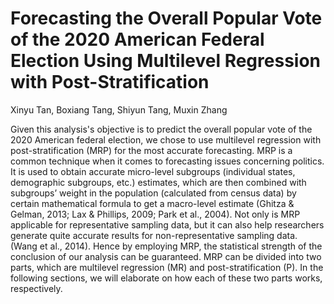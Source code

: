 # Forecasting the Overall Popular Vote of the 2020 American Federal Election Using Multilevel Regression with Post-Stratification

Xinyu Tan, Boxiang Tang, Shiyun Tang, Muxin Zhang

Given this analysis's objective is to predict the overall popular vote of the 2020 American federal election, we chose to use multilevel regression with post-stratification (MRP) for the most accurate forecasting. MRP is a common technique when it comes to forecasting issues concerning politics. It is used to obtain accurate micro-level subgroups (individual states, demographic subgroups, etc.) estimates, which are then combined with subgroups’ weight in the population (calculated from census data) by certain mathematical formula to get a macro-level estimate (Ghitza & Gelman, 2013; Lax & Phillips, 2009; Park et al., 2004). Not only is MRP applicable for representative sampling data, but it can also help researchers generate quite accurate results for non-representative sampling data. (Wang et al., 2014). Hence by employing MRP, the statistical strength of the conclusion of our analysis can be guaranteed. MRP can be divided into two parts, which are multilevel regression (MR) and post-stratification (P). In the following sections, we will elaborate on how each of these two parts works, respectively.
